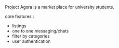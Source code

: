 Project Agora is a market place for university students.

core features :
- listings
- one to one messaging/chats
- filter by categories
- user authentication
